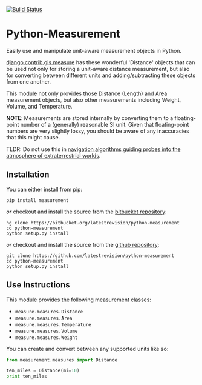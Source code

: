 [![Build Status](https://travis-ci.org/latestrevision/python-measurement.png?branch=master)](https://travis-ci.org/latestrevision/python-measurement)

Python-Measurement
==================

Easily use and manipulate unit-aware measurement objects in Python.

[django.contrib.gis.measure](https://github.com/django/django/blob/master/django/contrib/gis/measure.py)
has these wonderful 'Distance' objects that can be used not only for storing a
unit-aware distance measurement, but also for converting between different
units and adding/subtracting these objects from one another.

This module not only provides those Distance (Length) and Area measurement
objects, but also other measurements including Weight, Volume, and Temperature.

**NOTE**: Measurements are stored internally by converting them to a
floating-point number of a (generally) reasonable SI unit.  Given that 
floating-point numbers are very slightly lossy, you should be aware of
any inaccuracies that this might cause.

TLDR: Do not use this in
[navigation algorithms guiding probes into the atmosphere of extraterrestrial worlds](http://en.wikipedia.org/wiki/Mars_Climate_Orbiter).

Installation
------------

You can either install from pip:

    pip install measurement

*or* checkout and install the source from the [bitbucket repository](https://bitbucket.org/latestrevision/python-measurement):

    hg clone https://bitbucket.org/latestrevision/python-measurement
    cd python-measurement
    python setup.py install

*or* checkout and install the source from the [github repository](https://github.com/latestrevision/python-measurement):

    git clone https://github.com/latestrevision/python-measurement
    cd python-measurement
    python setup.py install

Use Instructions
----------------

This module provides the following measurement classes:

* `measure.measures.Distance`
* `measure.measures.Area`
* `measure.measures.Temperature`
* `measure.measures.Volume`
* `measure.measures.Weight`

You can create and convert between any supported units like so:

```python
from measurement.measures import Distance

ten_miles = Distance(mi=10)
print ten_miles
```
